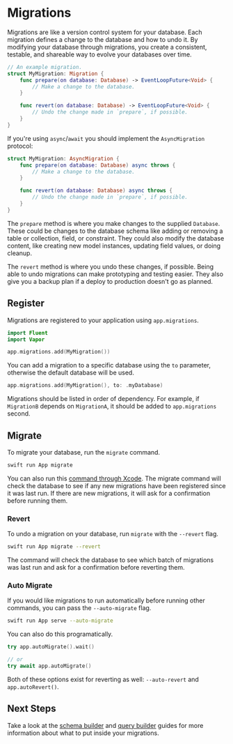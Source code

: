 # Migrations

Migrations are like a version control system for your database. Each migration defines a change to the database and how to undo it. By modifying your database through migrations, you create a consistent, testable, and shareable way to evolve your databases over time. 

```swift
// An example migration.
struct MyMigration: Migration {
    func prepare(on database: Database) -> EventLoopFuture<Void> {
        // Make a change to the database.
    }

    func revert(on database: Database) -> EventLoopFuture<Void> {
    	// Undo the change made in `prepare`, if possible.
    }
}
```

If you're using `async`/`await` you should implement the `AsyncMigration` protocol:

```swift
struct MyMigration: AsyncMigration {
    func prepare(on database: Database) async throws {
        // Make a change to the database.
    }

    func revert(on database: Database) async throws {
    	// Undo the change made in `prepare`, if possible.
    }
}
```

The `prepare` method is where you make changes to the supplied `Database`. These could be changes to the database schema like adding or removing a table or collection, field, or constraint. They could also modify the database content, like creating new model instances, updating field values, or doing cleanup.

The `revert` method is where you undo these changes, if possible. Being able to undo migrations can make prototyping and testing easier. They also give you a backup plan if a deploy to production doesn't go as planned. 

## Register

Migrations are registered to your application using `app.migrations`. 

```swift
import Fluent
import Vapor

app.migrations.add(MyMigration())
```

You can add a migration to a specific database using the `to` parameter, otherwise the default database will be used.

```swift
app.migrations.add(MyMigration(), to: .myDatabase)
```

Migrations should be listed in order of dependency. For example, if `MigrationB` depends on `MigrationA`, it should be added to `app.migrations` second.

## Migrate

To migrate your database, run the `migrate` command.

```sh
swift run App migrate
```

You can also run this [command through Xcode](../advanced/commands.md#xcode). The migrate command will check the database to see if any new migrations have been registered since it was last run. If there are new migrations, it will ask for a confirmation before running them.

### Revert

To undo a migration on your database, run `migrate` with the `--revert` flag.

```sh
swift run App migrate --revert
```

The command will check the database to see which batch of migrations was last run and ask for a confirmation before reverting them.

### Auto Migrate

If you would like migrations to run automatically before running other commands, you can pass the `--auto-migrate` flag. 

```sh
swift run App serve --auto-migrate
```

You can also do this programatically. 

```swift
try app.autoMigrate().wait()

// or
try await app.autoMigrate()
```

Both of these options exist for reverting as well: `--auto-revert` and `app.autoRevert()`. 

## Next Steps

Take a look at the [schema builder](schema.md) and [query builder](query.md) guides for more information about what to put inside your migrations. 
